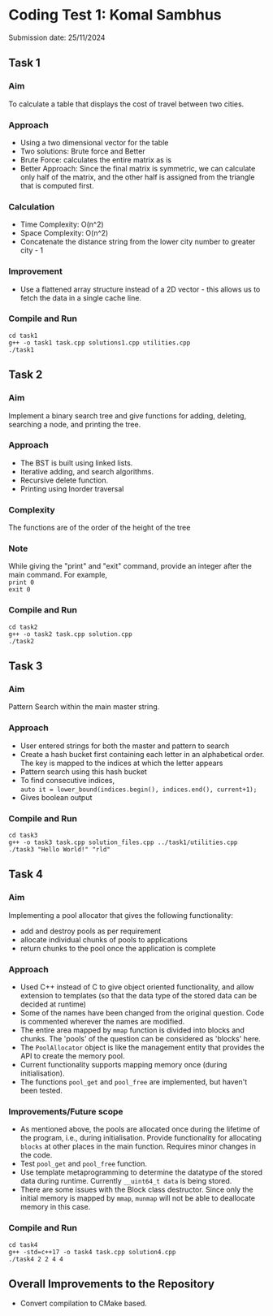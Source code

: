 # Coding Test 1: Komal Sambhus

Submission date: 25/11/2024

## Task 1
### Aim
To calculate a table that displays the cost of travel between two cities.

### Approach
* Using a two dimensional vector for the table
* Two solutions: Brute force and Better
* Brute Force: calculates the entire matrix as is
* Better Approach: Since the final matrix is symmetric, we can calculate only half of the matrix, and the other half is assigned from the triangle that is computed first.

### Calculation
* Time Complexity: O(n^2)
* Space Complexity: O(n^2)
* Concatenate the distance string from the lower city number to greater city - 1

### Improvement
* Use a flattened array structure instead of a 2D vector - this allows us to fetch the data in a single cache line.

### Compile and Run
`cd task1`\
`g++ -o task1 task.cpp solutions1.cpp utilities.cpp`\
`./task1`

## Task 2
### Aim
Implement a binary search tree and give functions for adding, deleting, searching a node, and printing the tree.

### Approach
* The BST is built using linked lists.
* Iterative adding, and search algorithms.
* Recursive delete function.
* Printing using Inorder traversal

### Complexity
The functions are of the order of the height of the tree

### Note
While giving the "print" and "exit" command, provide an integer after the main command. For example, \
`print 0` \
`exit 0`

### Compile and Run
`cd task2`\
`g++ -o task2 task.cpp solution.cpp`\
`./task2`

## Task 3
### Aim
Pattern Search within the main master string.

### Approach
* User entered strings for both the master and pattern to search
* Create a hash bucket first containing each letter in an alphabetical order. The key is mapped to the indices at which the letter appears
* Pattern search using this hash bucket
* To find consecutive indices,\
    `auto it = lower_bound(indices.begin(), indices.end(), current+1);
    `
* Gives boolean output

### Compile and Run
`cd task3`\
`g++ -o task3 task.cpp solution_files.cpp ../task1/utilities.cpp`\
`./task3 "Hello World!" "rld"`

## Task 4
### Aim
Implementing a pool allocator that gives the following functionality:
* add and destroy pools as per requirement
* allocate individual chunks of pools to applications
* return chunks to the pool once the application is complete

### Approach
* Used C++ instead of C to give object oriented functionality, and allow extension to templates (so that the data type of the stored data can be decided at runtime)
* Some of the names have been changed from the original question. Code is commented wherever the names are modified.
* The entire area mapped by `mmap` function is divided into blocks and chunks. The 'pools' of the question can be considered as 'blocks' here.
* The `PoolAllocator` object is like the management entity that provides the API to create the memory pool.
* Current functionality supports mapping memory once (during initialisation).
* The functions `pool_get` and `pool_free` are implemented, but haven't been tested.

### Improvements/Future scope
* As mentioned above, the pools are allocated once during the lifetime of the program, i.e., during initialisation. Provide functionality for allocating `blocks` at other places in the main function. Requires minor changes in the code.
* Test `pool_get` and `pool_free` function.
* Use template metaprogramming to determine the datatype of the stored data during runtime. Currently `__uint64_t data` is being stored.
* There are some issues with the Block class destructor. Since only the initial memory is mapped by `mmap`, `munmap` will not be able to deallocate memory in this case.

### Compile and Run
`cd task4`\
`g++ -std=c++17 -o task4 task.cpp solution4.cpp` \
`./task4 2 2 4 4`

## Overall Improvements to the Repository
* Convert compilation to CMake based.